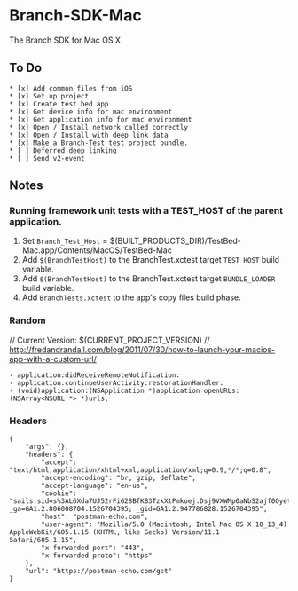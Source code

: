 # Branch-SDK-Mac
The Branch SDK for Mac OS X

## To Do
```
* [x] Add common files from iOS
* [x] Set up project
* [x] Create test bed app
* [x] Get device info for mac environment
* [x] Get application info for mac environment
* [x] Open / Install network called correctly
* [x] Open / Install with deep link data
* [x] Make a Branch-Test test project bundle.
* [ ] Deferred deep linking
* [ ] Send v2-event
```

## Notes

### Running framework unit tests with a TEST_HOST  of the parent application.

1.  Set `Branch_Test_Host` = $(BUILT_PRODUCTS_DIR)/TestBed-Mac.app/Contents/MacOS/TestBed-Mac
2.  Add `$(BranchTestHost)` to the BranchTest.xctest target `TEST_HOST` build variable.
3.  Add `$(BranchTestHost)` to the BranchTest.xctest target `BUNDLE_LOADER` build variable.
4.  Add `BranchTests.xctest` to the app's copy files build phase.
 
### Random

// Current Version:  $(CURRENT_PROJECT_VERSION)
// http://fredandrandall.com/blog/2011/07/30/how-to-launch-your-macios-app-with-a-custom-url/

```
- application:didReceiveRemoteNotification:
- application:continueUserActivity:restorationHandler:
- (void)application:(NSApplication *)application openURLs:(NSArray<NSURL *> *)urls;
```
### Headers
```
{
    "args": {},
    "headers": {
        "accept": "text/html,application/xhtml+xml,application/xml;q=0.9,*/*;q=0.8",
        "accept-encoding": "br, gzip, deflate",
        "accept-language": "en-us",
        "cookie": "sails.sid=s%3AL6Xda7UJ52rFiG28BfKB3TzkXtPmkoej.Dsj9VXWMp0aNbS2ajf0Oyetjs9sMZwcaN2ydga5fdVw; _ga=GA1.2.806008704.1526704395; _gid=GA1.2.947786828.1526704395",
        "host": "postman-echo.com",
        "user-agent": "Mozilla/5.0 (Macintosh; Intel Mac OS X 10_13_4) AppleWebKit/605.1.15 (KHTML, like Gecko) Version/11.1 Safari/605.1.15",
        "x-forwarded-port": "443",
        "x-forwarded-proto": "https"
    },
    "url": "https://postman-echo.com/get"
}
```
